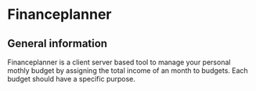 # Financeplanner

## General information
Financeplanner is a client server based tool to manage your personal mothly budget by assigning the total income of an month to budgets. Each budget should have a specific purpose.
